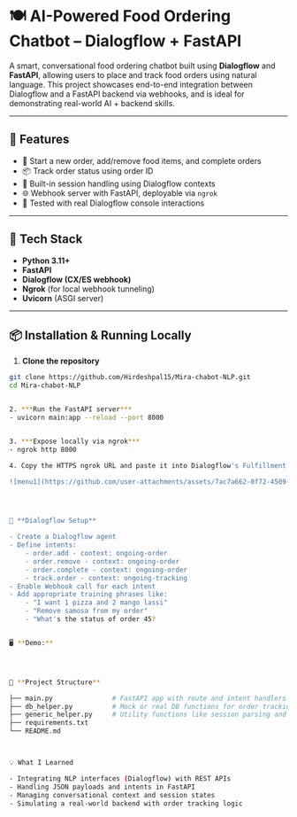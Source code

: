 # 🍽️ AI-Powered Food Ordering Chatbot – Dialogflow + FastAPI

A smart, conversational food ordering chatbot built using **Dialogflow** and **FastAPI**, allowing users to place and track food orders using natural language. This project showcases end-to-end integration between Dialogflow and a FastAPI backend via webhooks, and is ideal for demonstrating real-world AI + backend skills.

---

## 🚀 Features

- 🛒 Start a new order, add/remove food items, and complete orders
- 📦 Track order status using order ID
- 🧠 Built-in session handling using Dialogflow contexts
- 🌐 Webhook server with FastAPI, deployable via `ngrok`
- 🧪 Tested with real Dialogflow console interactions

---

## 🧰 Tech Stack

- **Python 3.11+**
- **FastAPI**
- **Dialogflow (CX/ES webhook)**
- **Ngrok** (for local webhook tunneling)
- **Uvicorn** (ASGI server)

---

## 📦 Installation & Running Locally 

1. **Clone the repository**

```bash
git clone https://github.com/Hirdeshpal15/Mira-chabot-NLP.git
cd Mira-chabot-NLP


2. ***Run the FastAPI server***
- uvicorn main:app --reload --port 8000


3. ***Expose locally via ngrok***
- ngrok http 8000

4. Copy the HTTPS ngrok URL and paste it into Dialogflow's Fulfillment Webhook

![menu1](https://github.com/user-attachments/assets/7ac7a662-0f72-4509-96c9-2c45130e6a17)




🔁 **Dialogflow Setup**

- Create a Dialogflow agent
- Define intents:
    - order.add - context: ongoing-order
    - order.remove - context: ongoing-order
    - order.complete - context: ongoing-order
    - track.order - context: ongoing-tracking
- Enable Webhook call for each intent
- Add appropriate training phrases like:
    - "I want 1 pizza and 2 mango lassi"
    - "Remove samosa from my order"
    - "What's the status of order 45?


🖥️ **Demo:**




📂 **Project Structure**

├── main.py               # FastAPI app with route and intent handlers
├── db_helper.py          # Mock or real DB functions for order tracking
├── generic_helper.py     # Utility functions like session parsing and order summaries
├── requirements.txt
└── README.md



💡 What I Learned

- Integrating NLP interfaces (Dialogflow) with REST APIs
- Handling JSON payloads and intents in FastAPI
- Managing conversational context and session states
- Simulating a real-world backend with order tracking logic







